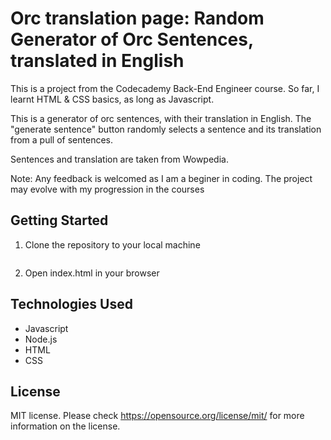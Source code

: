 # Orc translation page: Random Generator of Orc Sentences, translated in English

This is a project from the Codecademy Back-End Engineer course. So far, I learnt HTML & CSS basics, as long as Javascript.

This is a generator of orc sentences, with their translation in English. The "generate sentence" button randomly selects a sentence and its translation from a pull of sentences. 

Sentences and translation are taken from Wowpedia. 

Note: Any feedback is welcomed as I am a beginer in coding. The project may evolve with my progression in the courses

## Getting Started
1. Clone the repository to your local machine

~~~ git clone https://github.com/katiab-dev/Mixed-Message---Orc-message-Generator.git
~~~

2. Open index.html in your browser

## Technologies Used

- Javascript
- Node.js
- HTML
- CSS

## License
MIT license. Please check https://opensource.org/license/mit/ for more information on the license. 
